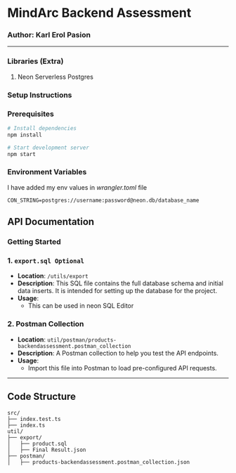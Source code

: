 # MindArc Backend Assessment

### Author: Karl Erol Pasion

---

### Libraries (Extra)

1. Neon Serverless Postgres

### Setup Instructions

### Prerequisites

```bash
# Install dependencies
npm install

# Start development server
npm start
```

### Environment Variables

I have added my env values in _wrangler.toml_ file

```env
CON_STRING=postgres://username:password@neon.db/database_name
```

## API Documentation

### Getting Started

### 1. **`export.sql Optional`**

- **Location**: `/utils/export`
- **Description**: This SQL file contains the full database schema and initial data inserts. It is intended for setting up the database for the project.
- **Usage**:
  - This can be used in neon SQL Editor


### 2. **Postman Collection**

- **Location**: `util/postman/products-backendassessment.postman_collection`
- **Description**: A Postman collection to help you test the API endpoints.
- **Usage**:
  - Import this file into Postman to load pre-configured API requests.

---

## Code Structure

```
src/
├── index.test.ts
├── index.ts
util/
├── export/
│   ├── product.sql
│   ├── Final Result.json
├── postman/
│   ├── products-backendassessment.postman_collection.json

```

